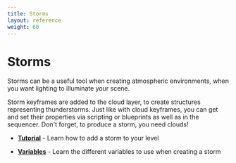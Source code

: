 ```yaml
---
title: Storms
layout: reference
weight: 60
---
```







Storms
====================
Storms can be a useful tool when creating atmospheric environments, when you want lighting to illuminate your scene.

Storm keyframes are added to the cloud layer, to create structures representing thunderstorms. Just like with cloud keyframes, you can get and set their properties via scripting or blueprints as well as in the sequencer. Don't forget, to produce a storm, you need clouds!


* [**Tutorial**](tutorials.html)                                                        - Learn how to add a storm to your level

* [**Variables**](variables.html)                                                       - Learn the different variables to use when creating a storm
